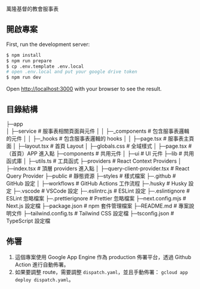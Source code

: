 萬隆基督的教會服事表

## 開啟專案

First, run the development server:

```bash
$ npm install
$ npm run prepare
$ cp .env.template .env.local
# open .env.local and put your google drive token
$ npm run dev
```

Open [http://localhost:3000](http://localhost:3000) with your browser to see the result.

## 目錄結構

├─app  
│ ├─service # 服事表相關頁面與元件
│ │ ├─_components # 包含服事表邏輯的元件
│ │ ├─_hooks # 包含服事表邏輯的 hooks
│ │ ├─page.tsx # 服事表主頁面
│ ├─layout.tsx # 首頁 Layout
│ ├─globals.css # 全域樣式
│ ├─page.tsx # （首頁）APP 進入點
├─components # 共用元件
│ ├─ui # UI 元件
├─lib # 共用函式庫
│ ├─utils.ts # 工具函式
├─providers # React Context Providers
│ ├─index.tsx # 頂層 providers 進入點
│ ├─query-client-provider.tsx # React Query Provider
├─public # 靜態資源
├─styles # 樣式檔案
├─.github # GitHub 設定
│ ├─workflows # GitHub Actions 工作流程
├─.husky # Husky 設定
├─.vscode # VSCode 設定
├─.eslintrc.js # ESLint 設定
├─.eslintignore # ESLint 忽略檔案
├─.prettierignore # Prettier 忽略檔案
├─next.config.mjs # Next.js 設定檔
├─package.json # npm 套件管理檔案
├─README.md # 專案說明文件
├─tailwind.config.ts # Tailwind CSS 設定檔
├─tsconfig.json # TypeScript 設定檔

## 佈署

1. 這個專案使用 Google App Engine 作為 production 佈署平台，透過 Github Action 進行自動佈署。
2. 如果要調整 route，需要調整 `dispatch.yaml`，並且手動佈署： `gcloud app deploy dispatch.yaml`。
